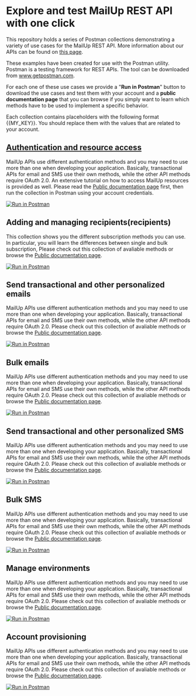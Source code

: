 # Explore and test MailUp REST API with one click
This repository holds a series of Postman collections demonstrating a variety of use cases for the MailUp REST API. More information about our APIs can be found on [this page](http://help.mailup.com/display/mailupapi/Getting+started+with+the+MailUp+API).

These examples have been created for use with the Postman utility. Postman is a testing framework for REST APIs. The tool can be downloaded from www.getpostman.com.

For each one of these use cases we provide a "**Run in Postman**" button to download the use cases and test them with your account and a **public documentation page** that you can browse if you simply want to learn which methods have to be used to implement a specific behavior.

Each collection contains placeholders with the following format {{MY_KEY}}. You should replace them with the values that are related to your account.

## [Authentication and resource access](auth)
MailUp APIs use different authentication methods and you may need to use more than one when developing your application. 
Basically, transactional APIs for email and SMS use their own methods, while the other API methods require OAuth 2.0. An extensive tutorial on how to access MailUp resources is provided as well. Please read the [Public documentation page](https://documenter.getpostman.com/view/1277067/mailup-authentication/2PNCsE) first, then run the collection in Postman using your account credentials. 

[![Run in Postman](https://run.pstmn.io/button.svg)](https://app.getpostman.com/run-collection/49dafc76c63218426551)


## Adding and managing recipients(recipients)
This collection shows you the different subscription methods you can use. In particular, you will learn the differences between single and bulk subscription, Please check out this collection of avaliable methods or browse the [Public documentation page](https://documenter.getpostman.com/view/1277067/mailup-authentication/2PNCsE). 

[![Run in Postman](https://run.pstmn.io/button.svg)](https://app.getpostman.com/run-collection/49dafc76c63218426551)


## Send transactional and other personalized emails
MailUp APIs use different authentication methods and you may need to use more than one when developing your application. 
Basically, transactional APIs for email and SMS use their own methods, while the other API methods require OAuth 2.0. Please check out this collection of avaliable methods or browse the [Public documentation page](https://documenter.getpostman.com/view/1277067/mailup-authentication/2PNCsE). 

[![Run in Postman](https://run.pstmn.io/button.svg)](https://app.getpostman.com/run-collection/49dafc76c63218426551)


## Bulk emails
MailUp APIs use different authentication methods and you may need to use more than one when developing your application. 
Basically, transactional APIs for email and SMS use their own methods, while the other API methods require OAuth 2.0. Please check out this collection of avaliable methods or browse the [Public documentation page](https://documenter.getpostman.com/view/1277067/mailup-authentication/2PNCsE). 

[![Run in Postman](https://run.pstmn.io/button.svg)](https://app.getpostman.com/run-collection/49dafc76c63218426551)

## Send transactional and other personalized SMS
MailUp APIs use different authentication methods and you may need to use more than one when developing your application. 
Basically, transactional APIs for email and SMS use their own methods, while the other API methods require OAuth 2.0. Please check out this collection of avaliable methods or browse the [Public documentation page](https://documenter.getpostman.com/view/1277067/mailup-authentication/2PNCsE). 

[![Run in Postman](https://run.pstmn.io/button.svg)](https://app.getpostman.com/run-collection/49dafc76c63218426551)


## Bulk SMS
MailUp APIs use different authentication methods and you may need to use more than one when developing your application. 
Basically, transactional APIs for email and SMS use their own methods, while the other API methods require OAuth 2.0. Please check out this collection of avaliable methods or browse the [Public documentation page](https://documenter.getpostman.com/view/1277067/mailup-authentication/2PNCsE). 

[![Run in Postman](https://run.pstmn.io/button.svg)](https://app.getpostman.com/run-collection/49dafc76c63218426551)

## Manage environments
MailUp APIs use different authentication methods and you may need to use more than one when developing your application. 
Basically, transactional APIs for email and SMS use their own methods, while the other API methods require OAuth 2.0. Please check out this collection of avaliable methods or browse the [Public documentation page](https://documenter.getpostman.com/view/1277067/mailup-authentication/2PNCsE). 

[![Run in Postman](https://run.pstmn.io/button.svg)](https://app.getpostman.com/run-collection/49dafc76c63218426551)


## Account provisioning
MailUp APIs use different authentication methods and you may need to use more than one when developing your application. 
Basically, transactional APIs for email and SMS use their own methods, while the other API methods require OAuth 2.0. Please check out this collection of avaliable methods or browse the [Public documentation page](https://documenter.getpostman.com/view/1277067/mailup-authentication/2PNCsE). 

[![Run in Postman](https://run.pstmn.io/button.svg)](https://app.getpostman.com/run-collection/49dafc76c63218426551)

